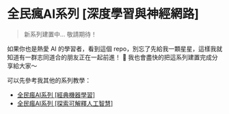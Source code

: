 # 全民瘋AI系列 [深度學習與神經網路]

> 新系列建置中... 敬請期待！

如果你也是熱愛 AI 的學習者，看到這個 repo，別忘了先給我一顆星星，這樣我就知道有一群志同道合的朋友正在一起前進！ 💫
我也會盡快的把這系列建置完成分享給大家～

可以先參考我其他的系列教學：
- [全民瘋AI系列 [經典機器學習]](https://github.com/andy6804tw/2021-13th-ironman)
- [全民瘋AI系列 [探索可解釋人工智慧]](https://github.com/andy6804tw/2023-15th-ironman)

